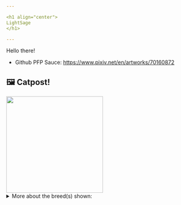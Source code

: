```yaml
---

<h1 align="center">
LightSage
</h1>

---
```


Hello there!


- Github PFP Sauce: https://www.pixiv.net/en/artworks/70160872


## 🖼️ Catpost!

<sub>
    <img src="https://cdn2.thecatapi.com/images/j3WPHuW7A.jpg" height="256">
</sub>


<details>
<summary>More about the breed(s) shown:</summary>

Breed: Singapura

Description: The Singapura is usually cautious when it comes to meeting new people, but loves attention from his family so much that she sometimes has the reputation of being a pest. This is a highly active, curious and affectionate cat. She may be small, but she knows she’s in charge

Links:
<ul>
  <li>CFA http://cfa.org/Breeds/BreedsSthruT/Singapura.aspx</li>
  <li>Wikipedia https://en.wikipedia.org/wiki/Singapura_(cat)</li>
</ul> 

</details>
